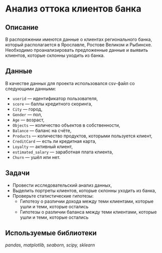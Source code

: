 # Анализ оттока клиентов банка
## Описание

В распоряжении имеются данные о клиентах регионального банка, который располагается в Ярославле, Ростове Великом и Рыбинске. 
Необходимо проанализировать предложенные данные и выявить клиентов, которые склонны уходить из банка.

## Данные
В качестве данных для проекта использовался csv-файл со следующими данными:
- `userid` — идентификатор пользователя,
- `score` — баллы кредитного скоринга,
- `City` — город,
- `Gender` — пол,
- `Age` — возраст,
- `Objects` — количество объектов в собственности,
- `Balance` — баланс на счёте,
- `Products` — количество продуктов, которыми пользуется клиент,
- `CreditCard` — есть ли кредитная карта,
- `Loyalty` — активный клиент,
- `estimated_salary` — заработная плата клиента,
- `Churn` — ушёл или нет.

## Задачи
- Провести исследовательский анализ данных,
- Выделить портреты клиентов, которые склонны уходить из банка,
- Проверьте статистические гипотезы:
    * Гипотезу о различии дохода между теми клиентами, которые ушли и теми, которые остались
    * Гипотезы о различии баланса между теми клиентами, которые ушли и теми, которые остались

## Используемые библиотеки
*pandas, matplotlib, seaborn, scipy, sklearn*

